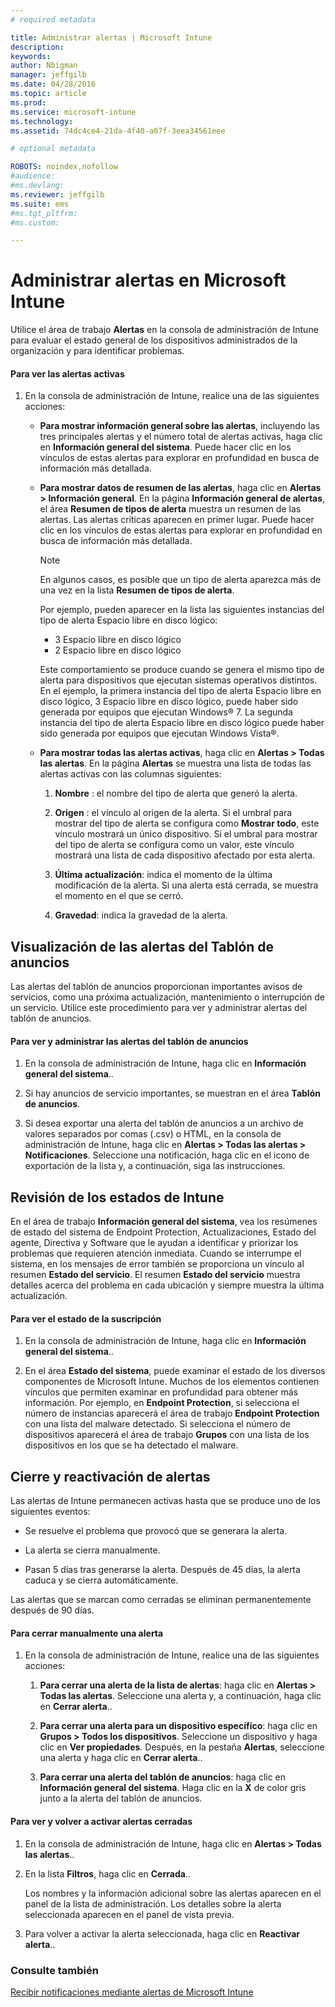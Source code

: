 ```yaml
---
# required metadata

title: Administrar alertas | Microsoft Intune
description:
keywords:
author: Nbigman
manager: jeffgilb
ms.date: 04/28/2016
ms.topic: article
ms.prod:
ms.service: microsoft-intune
ms.technology:
ms.assetid: 74dc4ce4-21da-4f40-a07f-3eea34561eee

# optional metadata

ROBOTS: noindex,nofollow
#audience:
#ms.devlang:
ms.reviewer: jeffgilb
ms.suite: ems
#ms.tgt_pltfrm:
#ms.custom:

---
```


# Administrar alertas en Microsoft Intune
Utilice el área de trabajo **Alertas** en la consola de administración de Intune para evaluar el estado general de los dispositivos administrados de la organización y para identificar problemas.

#### Para ver las alertas activas

1.  En la consola de administración de Intune, realice una de las siguientes acciones:

    -   **Para mostrar información general sobre las alertas**, incluyendo las tres principales alertas y el número total de alertas activas, haga clic en **Información general del sistema**. Puede hacer clic en los vínculos de estas alertas para explorar en profundidad en busca de información más detallada.

    -   **Para mostrar datos de resumen de las alertas**, haga clic en **Alertas &gt; Información general**. En la página **Información general de alertas**, el área **Resumen de tipos de alerta** muestra un resumen de las alertas. Las alertas críticas aparecen en primer lugar. Puede hacer clic en los vínculos de estas alertas para explorar en profundidad en busca de información más detallada.

        > [!NOTE]
        > En algunos casos, es posible que un tipo de alerta aparezca más de una vez en la lista **Resumen de tipos de alerta**.
        > 
        > Por ejemplo, pueden aparecer en la lista las siguientes instancias del tipo de alerta Espacio libre en disco lógico:
        > 
        > -   3 Espacio libre en disco lógico
        > -   2 Espacio libre en disco lógico
        > 
        > Este comportamiento se produce cuando se genera el mismo tipo de alerta para dispositivos que ejecutan sistemas operativos distintos. En el ejemplo, la primera instancia del tipo de alerta Espacio libre en disco lógico, 3 Espacio libre en disco lógico, puede haber sido generada por equipos que ejecutan Windows® 7. La segunda instancia del tipo de alerta Espacio libre en disco lógico puede haber sido generada por equipos que ejecutan Windows Vista®.

    -   **Para mostrar todas las alertas activas**, haga clic en **Alertas &gt; Todas las alertas**. En la página **Alertas** se muestra una lista de todas las alertas activas con las columnas siguientes:

        1.  **Nombre** : el nombre del tipo de alerta que generó la alerta.

        2.  **Origen** : el vínculo al origen de la alerta. Si el umbral para mostrar del tipo de alerta se configura como **Mostrar todo**, este vínculo mostrará un único dispositivo. Si el umbral para mostrar del tipo de alerta se configura como un valor, este vínculo mostrará una lista de cada dispositivo afectado por esta alerta.

        3.  **Última actualización**: indica el momento de la última modificación de la alerta. Si una alerta está cerrada, se muestra el momento en el que se cerró.

        4.  **Gravedad**: indica la gravedad de la alerta.

## Visualización de las alertas del Tablón de anuncios
Las alertas del tablón de anuncios proporcionan importantes avisos de servicios, como una próxima actualización, mantenimiento o interrupción de un servicio. Utilice este procedimiento para ver y administrar alertas del tablón de anuncios.

#### Para ver y administrar las alertas del tablón de anuncios

1.  En la consola de administración de Intune, haga clic en **Información general del sistema**..

2.  Si hay anuncios de servicio importantes, se muestran en el área **Tablón de anuncios**.

3.  Si desea exportar una alerta del tablón de anuncios a un archivo de valores separados por comas (.csv) o HTML, en la consola de administración de Intune, haga clic en **Alertas &gt; Todas las alertas &gt; Notificaciones**. Seleccione una notificación, haga clic en el icono de exportación de la lista y, a continuación, siga las instrucciones.

## Revisión de los estados de Intune
En el área de trabajo **Información general del sistema**, vea los resúmenes de estado del sistema de Endpoint Protection, Actualizaciones, Estado del agente, Directiva y Software que le ayudan a identificar y priorizar los problemas que requieren atención inmediata. Cuando se interrumpe el sistema, en los mensajes de error también se proporciona un vínculo al resumen **Estado del servicio**. El resumen **Estado del servicio** muestra detalles acerca del problema en cada ubicación y siempre muestra la última actualización.

#### Para ver el estado de la suscripción

1.  En la consola de administración de Intune, haga clic en **Información general del sistema**..

2.  En el área **Estado del sistema**, puede examinar el estado de los diversos componentes de Microsoft Intune. Muchos de los elementos contienen vínculos que permiten examinar en profundidad para obtener más información. Por ejemplo, en **Endpoint Protection**, si selecciona el número de instancias aparecerá el área de trabajo **Endpoint Protection** con una lista del malware detectado. Si selecciona el número de dispositivos aparecerá el área de trabajo **Grupos** con una lista de los dispositivos en los que se ha detectado el malware.

## Cierre y reactivación de alertas
Las alertas de Intune permanecen activas hasta que se produce uno de los siguientes eventos:

-   Se resuelve el problema que provocó que se generara la alerta.

-   La alerta se cierra manualmente.

-   Pasan 5 días tras generarse la alerta. Después de 45 días, la alerta caduca y se cierra automáticamente.

Las alertas que se marcan como cerradas se eliminan permanentemente después de 90 días.

#### Para cerrar manualmente una alerta

1.  En la consola de administración de Intune, realice una de las siguientes acciones:

    1.  **Para cerrar una alerta de la lista de alertas**: haga clic en **Alertas &gt; Todas las alertas**. Seleccione una alerta y, a continuación, haga clic en **Cerrar alerta**..

    2.  **Para cerrar una alerta para un dispositivo específico**: haga clic en **Grupos &gt; Todos los dispositivos**. Seleccione un dispositivo y haga clic en **Ver propiedades**. Después, en la pestaña **Alertas**, seleccione una alerta y haga clic en **Cerrar alerta**..

    3.  **Para cerrar una alerta del tablón de anuncios**: haga clic en **Información general del sistema**. Haga clic en la **X** de color gris junto a la alerta del tablón de anuncios.

#### Para ver y volver a activar alertas cerradas

1.  En la consola de administración de Intune, haga clic en **Alertas &gt; Todas las alertas**..

2.  En la lista **Filtros**, haga clic en **Cerrada**..

    Los nombres y la información adicional sobre las alertas aparecen en el panel de la lista de administración. Los detalles sobre la alerta seleccionada aparecen en el panel de vista previa.

3.  Para volver a activar la alerta seleccionada, haga clic en **Reactivar alerta**..

### Consulte también
[Recibir notificaciones mediante alertas de Microsoft Intune](get-notified-by-microsoft-intune-alerts.md)



<!--HONumber=May16_HO1-->


